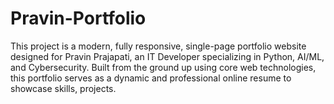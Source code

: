 # Pravin-Portfolio
This project is a modern, fully responsive, single-page portfolio website designed for Pravin Prajapati, an IT Developer specializing in Python, AI/ML, and Cybersecurity. Built from the ground up using core web technologies, this portfolio serves as a dynamic and professional online resume to showcase skills, projects.
